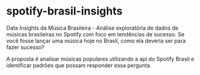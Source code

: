 # spotify-brasil-insights
Data Insights da Música Brasileira  - Análise exploratória de dados de músicas brasileiras no Spotify com foco em tendências de sucesso.
Se você fosse lançar uma música hoje no Brasil, como ela deveria ser para fazer sucesso?

A proposta é analisar músicas populares utilizando a api do Spotify Brasil e identificar padrões que possam responder essa pergunta
